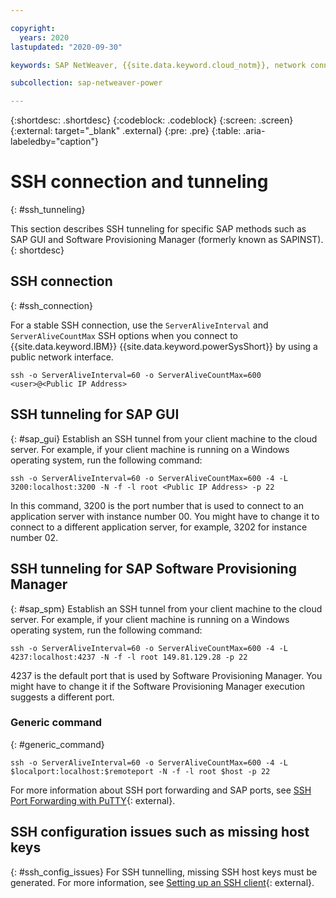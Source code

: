 ```yaml
---

copyright:
  years: 2020
lastupdated: "2020-09-30"

keywords: SAP NetWeaver, {{site.data.keyword.cloud_notm}}, network connectivity, SSH tunnelling, Software Provisioning Manager, SAP GUI

subcollection: sap-netweaver-power

---
```


{:shortdesc: .shortdesc}
{:codeblock: .codeblock}
{:screen: .screen}
{:external: target="_blank" .external}
{:pre: .pre}
{:table: .aria-labeledby="caption"}

# SSH connection and tunneling      
{: #ssh_tunneling}

This section describes SSH tunneling for specific SAP methods such as SAP GUI and Software Provisioning Manager (formerly known as SAPINST). 
{: shortdesc}

## SSH connection
{: #ssh_connection}

For a stable SSH connection, use the `ServerAliveInterval` and `ServerAliveCountMax` SSH options when you connect to {{site.data.keyword.IBM}} {{site.data.keyword.powerSysShort}} by using a public network interface.

```
ssh -o ServerAliveInterval=60 -o ServerAliveCountMax=600 <user>@<Public IP Address>
```


## SSH tunneling for SAP GUI
{: #sap_gui} 
Establish an SSH tunnel from your client machine to the cloud server. For example, if your client machine is running on a Windows operating system, run the following command:

```
ssh -o ServerAliveInterval=60 -o ServerAliveCountMax=600 -4 -L 3200:localhost:3200 -N -f -l root <Public IP Address> -p 22
```

In this command, 3200 is the port number that is used to connect to an application server with instance number 00. You might have to change it to connect to a different application server, for example, 3202 for instance number 02.

## SSH tunneling for SAP Software Provisioning Manager
{: #sap_spm} 
Establish an SSH tunnel from your client machine to the cloud server. For example, if your client machine is running on a Windows operating system, run the following command:

```
ssh -o ServerAliveInterval=60 -o ServerAliveCountMax=600 -4 -L 4237:localhost:4237 -N -f -l root 149.81.129.28 -p 22
```

4237 is the default port that is used by Software Provisioning Manager. You might have to change it if the Software Provisioning Manager execution suggests a different port.

### Generic command
{: #generic_command}
```
ssh -o ServerAliveInterval=60 -o ServerAliveCountMax=600 -4 -L $localport:localhost:$remoteport -N -f -l root $host -p 22
```
For more information about SSH port forwarding and SAP ports, see [SSH Port Forwarding with PuTTY](https://documentation.help/PuTTY/using-port-forwarding.html){: external}.

## SSH configuration issues such as missing host keys
{: #ssh_config_issues}
For SSH tunnelling, missing SSH host keys must be generated. For more information, see [Setting up an SSH client](https://www.ibm.com/support/knowledgecenter/STSLR9_8.3.1/com.ibm.fs9200_831.doc/svc_ssh_215ubh_copy.html){: external}.